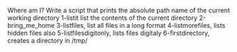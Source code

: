 Where am I? 
Write a script that prints the absolute path name of the current working directory
1-listit list the contents of the current directory
2-bring_me_home
3-listfiles, list all files in a long format
4-listmorefiles, lists hidden files also
5-listfilesdigitonly, lists files digitaly
6-firstdirectory, creates a directory in /tmp/

